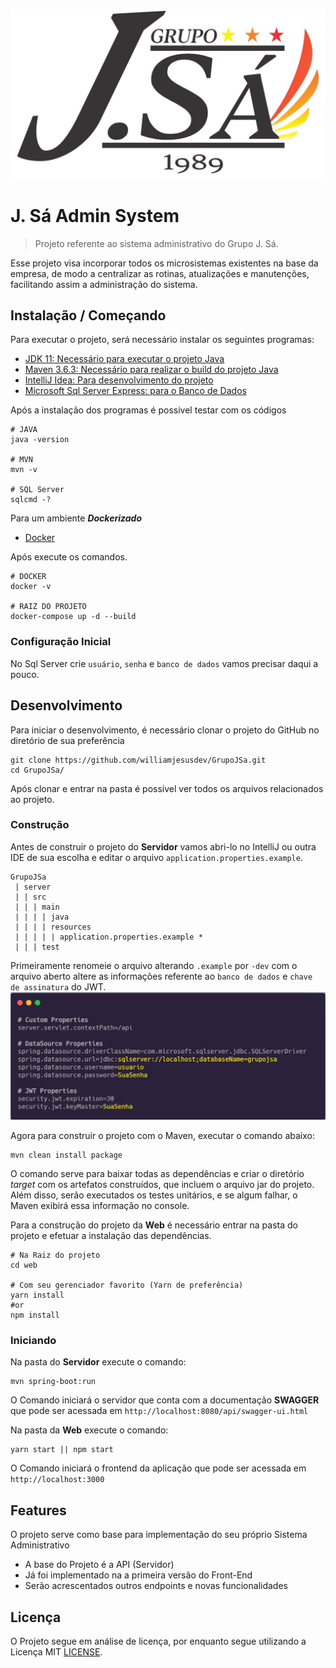 ![Logo Grupo J. Sá](assets/logo.jpg)

# J. Sá Admin System
> Projeto referente ao sistema administrativo do Grupo J. Sá.

Esse projeto visa incorporar todos os microsistemas existentes na base da empresa, de modo a centralizar as rotinas, atualizações e manutenções, facilitando assim a administração do sistema.   


## Instalação / Começando

Para executar o projeto, será necessário instalar os seguintes programas:

- [JDK 11: Necessário para executar o projeto Java](https://www.oracle.com/java/technologies/javase-jdk11-downloads.html)
- [Maven 3.6.3: Necessário para realizar o build do projeto Java](https://maven.apache.org/download.cgi)
- [IntelliJ Idea: Para desenvolvimento do projeto](https://www.jetbrains.com/pt-br/idea/download)
- [Microsoft Sql Server Express: para o Banco de Dados](https://www.microsoft.com/pt-br/sql-server/sql-server-downloads)

Após a instalação dos programas é possivel testar com os códigos

``` shell 
# JAVA
java -version

# MVN
mvn -v

# SQL Server
sqlcmd -?
```

Para um ambiente ***Dockerizado***
- [Docker](https://www.docker.com/get-started)

Após execute os comandos.
``` shell 
# DOCKER
docker -v

# RAIZ DO PROJETO
docker-compose up -d --build
```


### Configuração Inicial

No Sql Server crie `usuário`, `senha` e `banco de dados` vamos precisar daqui a pouco.


## Desenvolvimento

Para iniciar o desenvolvimento, é necessário clonar o projeto do GitHub no diretório de sua preferência

```shell
git clone https://github.com/williamjesusdev/GrupoJSa.git
cd GrupoJSa/
```
Após clonar e entrar na pasta é possível ver todos os arquivos relacionados ao projeto.


### Construção

Antes de construir o projeto do **Servidor** vamos abri-lo no IntelliJ ou outra IDE de sua escolha e editar o arquivo `application.properties.example`.
```
GrupoJSa
 | server
 | | src
 | | | main
 | | | | java
 | | | | resources
 | | | | | application.properties.example *
 | | | test
```
Primeiramente renomeie o arquivo alterando `.example` por `-dev` com o arquivo aberto altere as informações referente ao `banco de dados` e `chave de assinatura` do JWT. 
![Arquivo Properties](assets/.properties.jpg)

Agora para construir o projeto com o Maven, executar o comando abaixo:

```shell
mvn clean install package
```

O comando serve para baixar todas as dependências e criar o diretório *target* com os artefatos construídos, que incluem o arquivo jar do projeto. Além disso, serão executados os testes unitários, e se algum falhar, o Maven exibirá essa informação no console.

Para a construção do projeto da **Web** é necessário entrar na pasta do projeto e efetuar a instalação das dependências.

```shell
# Na Raiz do projeto
cd web

# Com seu gerenciador favorito (Yarn de preferência)
yarn install
#or
npm install
```

### Iniciando 

Na pasta do **Servidor** execute o comando:

```shell
mvn spring-boot:run
```

O Comando iniciará o servidor que conta com a documentação **SWAGGER** que pode ser acessada em `http://localhost:8080/api/swagger-ui.html`


Na pasta da **Web** execute o comando:

```shell
yarn start || npm start
```

O Comando iniciará o frontend da aplicação que pode ser acessada em `http://localhost:3000`


## Features

O projeto serve como base para implementação do seu próprio Sistema Administrativo
* A base do Projeto é a API (Servidor)
* Já foi implementado na a primeira versão do Front-End
* Serão acrescentados outros endpoints e novas funcionalidades


## Licença

O Projeto segue em análise de licença, por enquanto segue utilizando a Licença MIT [LICENSE](LICENSE.md).